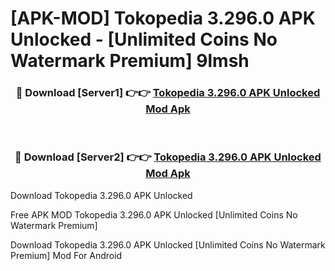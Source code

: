 # [APK-MOD] Tokopedia 3.296.0 APK Unlocked - [Unlimited Coins No Watermark Premium] 9lmsh



<div align="center">
<h3>🔴 Download [Server1] 👉👉 <a href="https://momento.my/?title=Tokopedia_3.296.0_APK_Unlocked">Tokopedia 3.296.0 APK Unlocked Mod Apk</a></h3><br>

<h3>🔴 Download [Server2] 👉👉 <a href="https://momento.my/?title=Tokopedia_3.296.0_APK_Unlocked">Tokopedia 3.296.0 APK Unlocked Mod Apk</a></h3>
</div>



Download Tokopedia 3.296.0 APK Unlocked 

Free APK MOD Tokopedia 3.296.0 APK Unlocked [Unlimited Coins No Watermark Premium]

Download Tokopedia 3.296.0 APK Unlocked [Unlimited Coins No Watermark Premium] Mod For Android
